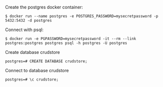 Create the postgres docker container:

    $ docker run --name postgres -e POSTGRES_PASSWORD=mysecretpassword -p 5432:5432 -d postgres

Connect with psql:

    $ docker run -e PGPASSWORD=mysecretpassword -it --rm --link postgres:postgres postgres psql -h postgres -U postgres

Create database crudstore

    postgres=# CREATE DATABASE crudstore;

Connect to database crudstore

    postgres=# \c crudstore;